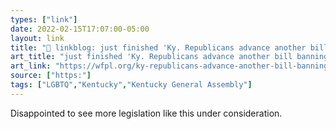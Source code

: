 ```yaml
---
types: ["link"]
date: 2022-02-15T17:07:00-05:00
layout: link
title: "🔗 linkblog: just finished 'Ky. Republicans advance another bill banning trans girls from girls sports – 89.3 WFPL News Louisville'"
art_title: "just finished 'Ky. Republicans advance another bill banning trans girls from girls sports – 89.3 WFPL News Louisville"
art_link: "https://wfpl.org/ky-republicans-advance-another-bill-banning-trans-girls-from-girls-sports/"
source: ["https:"]
tags: ["LGBTQ","Kentucky","Kentucky General Assembly"]
---
```

Disappointed to see more legislation like this under consideration.
